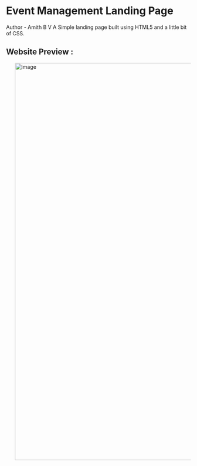 # Event Management Landing Page

Author - Amith B V
A Simple landing page built using HTML5 and a little bit of CSS.

<h2>Website Preview : </h2>

<ol>
    <img width="1080" alt="image" src="https://github.com/AmithBV0606/Event-Management-Page./assets/154083629/0dadd4f6-d459-439a-90e1-4bb7542064ce">
</ol>
